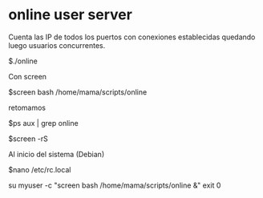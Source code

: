 online user server
==================

Cuenta las IP de todos los puertos con conexiones establecidas
quedando luego usuarios concurrentes.


$./online



Con screen

$screen bash /home/mama/scripts/online

retomamos

$ps aux | grep online

$screen -rS <pid>




Al inicio del sistema (Debian)

$nano /etc/rc.local

su myuser -c "screen bash /home/mama/scripts/online &"
exit 0
